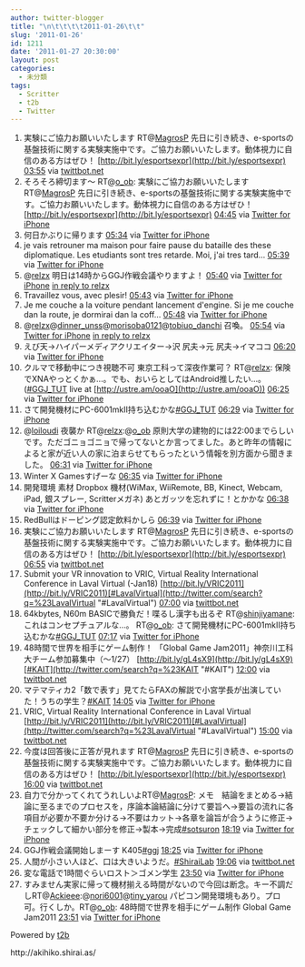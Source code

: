 ```yaml
---
author: twitter-blogger
title: "\n\t\t\t\t2011-01-26\t\t"
slug: '2011-01-26'
id: 1211
date: '2011-01-27 20:30:00'
layout: post
categories:
  - 未分類
tags:
  - Scritter
  - t2b
  - Twitter
---
```


<div xmlns:georss="http://www.georss.org/georss">

1.  <span><span>実験にご協力お願いいたします RT@[MagrosP](http://twitter.com/MagrosP "MagrosP") 先日に引き続き、e-sportsの基盤技術に関する実験実施中です。ご協力お願いいたします。動体視力に自信のある方はぜひ！ [http://bit.ly/esportsexpr](http://bit.ly/esportsexpr)</span> <span>[<span>03:55</span>](http://twitter.com/o_ob/status/30277632859840512) <span>via [twittbot.net](http://twittbot.net/)</span></span></span>
2.  <span><span>そろそろ締切ます～ RT@[o_ob](http://twitter.com/o_ob "o_ob"): 実験にご協力お願いいたします RT@[MagrosP](http://twitter.com/MagrosP "MagrosP") 先日に引き続き、e-sportsの基盤技術に関する実験実施中です。ご協力お願いいたします。動体視力に自信のある方はぜひ！ [http://bit.ly/esportsexpr](http://bit.ly/esportsexpr)</span> <span>[<span>04:45</span>](http://twitter.com/o_ob/status/30290347749810176) <span>via [Twitter for iPhone](http://twitter.com/)</span></span></span>
3.  <span><span>何日かぶりに帰ります</span> <span>[<span>05:34</span>](http://twitter.com/o_ob/status/30302664390606849) <span>via [Twitter for iPhone](http://twitter.com/)</span></span></span>
4.  <span><span>je vais retrouner ma maison pour faire pause du bataille des these diplomatique. Les etudiants sont tres retarde. Moi, j'ai tres tard...</span> <span>[<span>05:39</span>](http://twitter.com/o_ob/status/30303818327531520) <span>via [Twitter for iPhone](http://twitter.com/)</span></span></span>
5.  <span><span>@[relzx](http://twitter.com/relzx "relzx") 明日は14時からGGJ作戦会議やりますよ！</span> <span>[<span>05:40</span>](http://twitter.com/o_ob/status/30304124926951424) <span>via [Twitter for iPhone](http://twitter.com/)</span> [in reply to relzx](http://twitter.com/relzx/status/30302900060168192)</span></span>
6.  <span><span>Travaillez vous, avec plesir!</span> <span>[<span>05:43</span>](http://twitter.com/o_ob/status/30304926223568896) <span>via [Twitter for iPhone](http://twitter.com/)</span></span></span>
7.  <span><span>Je me couche a la voiture pendant lancement d'engine. Si je me couche dan la route, je dormirai dan la coff...</span> <span>[<span>05:48</span>](http://twitter.com/o_ob/status/30306017392721920) <span>via [Twitter for iPhone](http://twitter.com/)</span></span></span>
8.  <span><span>@[relzx](http://twitter.com/relzx "relzx")@[dinner_unss](http://twitter.com/dinner_unss "dinner_unss")@[morisoba0121](http://twitter.com/morisoba0121 "morisoba0121")@[tobiuo_danchi](http://twitter.com/tobiuo_danchi "tobiuo_danchi") 召喚。</span> <span>[<span>05:54</span>](http://twitter.com/o_ob/status/30307507847041024) <span>via [Twitter for iPhone](http://twitter.com/)</span> [in reply to relzx](http://twitter.com/relzx/status/30305154813132801)</span></span>
9.  <span><span>えび天→ハイパーメディアクリエイター→沢 尻夫→元 尻夫→イマココ</span> <span>[<span>06:20</span>](http://twitter.com/o_ob/status/30314156561276928) <span>via [Twitter for iPhone](http://twitter.com/)</span></span></span>
10.  <span><span>クルマで移動中につき視聴不可 東京工科って深夜作業可？ RT@[relzx](http://twitter.com/relzx "relzx"): 保険でXNAやっとくかぁ…。でも、おいらとしてはAndroid推したい…。 ([#GGJ_TUT](http://twitter.com/search?q=%23GGJ_TUT "#GGJ_TUT") live at [http://ustre.am/ooaO](http://ustre.am/ooaO))</span> <span>[<span>06:25</span>](http://twitter.com/o_ob/status/30315499640332289) <span>via [Twitter for iPhone](http://twitter.com/)</span></span></span>
11.  <span><span>さて開発機材にPC-6001mkII持ち込むかな[#GGJ_TUT](http://twitter.com/search?q=%23GGJ_TUT "#GGJ_TUT")</span> <span>[<span>06:29</span>](http://twitter.com/o_ob/status/30316396646760448) <span>via [Twitter for iPhone](http://twitter.com/)</span></span></span>
12.  <span><span>@[loiloudi](http://twitter.com/loiloudi "loiloudi") 夜襲か RT@[relzx](http://twitter.com/relzx "relzx"):@[o_ob](http://twitter.com/o_ob "o_ob") 原則大学の建物的には22:00までらしいです。ただゴニョゴニョで帰ってないとか言ってました。あと昨年の情報によると家が近い人の家に泊まらせてもらったという情報を別方面から聞きました。</span> <span>[<span>06:31</span>](http://twitter.com/o_ob/status/30316802005278720) <span>via [Twitter for iPhone](http://twitter.com/)</span></span></span>
13.  <span><span>Winter X Gamesすげーな</span> <span>[<span>06:35</span>](http://twitter.com/o_ob/status/30317808227192833) <span>via [Twitter for iPhone](http://twitter.com/)</span></span></span>
14.  <span><span>開発環境 素材 Dropbox 機材(WiMax, WiiRemote, BB, Kinect, Webcam, iPad, 銀スプレー, Scritterメガネ) あとガッツを忘れずに！とかかな</span> <span>[<span>06:38</span>](http://twitter.com/o_ob/status/30318679728066561) <span>via [Twitter for iPhone](http://twitter.com/)</span></span></span>
15.  <span><span>RedBullはドーピング認定飲料かしら</span> <span>[<span>06:39</span>](http://twitter.com/o_ob/status/30318918270713856) <span>via [Twitter for iPhone](http://twitter.com/)</span></span></span>
16.  <span><span>実験にご協力お願いいたします RT@[MagrosP](http://twitter.com/MagrosP "MagrosP") 先日に引き続き、e-sportsの基盤技術に関する実験実施中です。ご協力お願いいたします。動体視力に自信のある方はぜひ！ [http://bit.ly/esportsexpr](http://bit.ly/esportsexpr)</span> <span>[<span>06:55</span>](http://twitter.com/o_ob/status/30322897461444608) <span>via [twittbot.net](http://twittbot.net/)</span></span></span>
17.  <span><span>Submit your VR innovation to VRIC, Virtual Reality International Conference in Laval Virtual (-Jan18) [http://bit.ly/VRIC2011](http://bit.ly/VRIC2011)[#LavalVirtual](http://twitter.com/search?q=%23LavalVirtual "#LavalVirtual")</span> <span>[<span>07:00</span>](http://twitter.com/o_ob/status/30324142351843328) <span>via [twittbot.net](http://twittbot.net/)</span></span></span>
18.  <span><span>64kbytes, N60m BASICで勝負だ！喋るし漢字も出るぞ RT@[shinjiyamane](http://twitter.com/shinjiyamane "shinjiyamane"): これはコンセプチュアルな...。 RT@[o_ob](http://twitter.com/o_ob "o_ob"): さて開発機材にPC-6001mkII持ち込むかな[#GGJ_TUT](http://twitter.com/search?q=%23GGJ_TUT "#GGJ_TUT")</span> <span>[<span>07:17</span>](http://twitter.com/o_ob/status/30328528356511744) <span>via [Twitter for iPhone](http://twitter.com/)</span></span></span>
19.  <span><span>48時間で世界を相手にゲーム制作！ 「Global Game Jam2011」神奈川工科大チーム参加募集中（～1/27） [http://bit.ly/gL4sX9](http://bit.ly/gL4sX9)[#KAIT](http://twitter.com/search?q=%23KAIT "#KAIT")</span> <span>[<span>12:00</span>](http://twitter.com/o_ob/status/30399629350666240) <span>via [twittbot.net](http://twittbot.net/)</span></span></span>
20.  <span><span>マテマティカ2「数で表す」見てたらFAXの解説で小宮学長が出演していた！うちの学生？[#KAIT](http://twitter.com/search?q=%23KAIT "#KAIT")</span> <span>[<span>14:05</span>](http://twitter.com/o_ob/status/30431077298348032) <span>via [Twitter for iPhone](http://twitter.com/)</span></span></span>
21.  <span><span>VRIC, Virtual Reality International Conference in Laval Virtual [http://bit.ly/VRIC2011](http://bit.ly/VRIC2011)[#LavalVirtual](http://twitter.com/search?q=%23LavalVirtual "#LavalVirtual")</span> <span>[<span>15:00</span>](http://twitter.com/o_ob/status/30444917150973952) <span>via [twittbot.net](http://twittbot.net/)</span></span></span>
22.  <span><span>今度は回答後に正答が見れます RT@[MagrosP](http://twitter.com/MagrosP "MagrosP") 先日に引き続き、e-sportsの基盤技術に関する実験実施中です。ご協力お願いいたします。動体視力に自信のある方はぜひ！ [http://bit.ly/esportsexpr](http://bit.ly/esportsexpr)</span> <span>[<span>16:00</span>](http://twitter.com/o_ob/status/30460022869721088) <span>via [twittbot.net](http://twittbot.net/)</span></span></span>
23.  <span><span>自力で分かってくれてうれしいよRT@[MagrosP](http://twitter.com/MagrosP "MagrosP"): メモ　結論をまとめる→結論に至るまでのプロセスを，序論本論結論に分けて要旨へ→要旨の流れに各項目が必要か不要か分ける→不要はカット→各章を論旨が合うように修正→チェックして細かい部分を修正→製本→完成[#sotsuron](http://twitter.com/search?q=%23sotsuron "#sotsuron")</span> <span>[<span>18:19</span>](http://twitter.com/o_ob/status/30495026937069569) <span>via [Twitter for iPhone](http://twitter.com/)</span></span></span>
24.  <span><span>GGJ作戦会議開始しまーす K405[#ggj](http://twitter.com/search?q=%23ggj "#ggj")</span> <span>[<span>18:25</span>](http://twitter.com/o_ob/status/30496494490484736) <span>via [Twitter for iPhone](http://twitter.com/)</span></span></span>
25.  <span><span>人間が小さい人ほど、口は大きいようだ。[#ShiraiLab](http://twitter.com/search?q=%23ShiraiLab "#ShiraiLab")</span> <span>[<span>19:06</span>](http://twitter.com/o_ob/status/30506830530617344) <span>via [twittbot.net](http://twittbot.net/)</span></span></span>
26.  <span><span>変な電話で1時間ぐらいロスト＞ゴメン学生</span> <span>[<span>23:50</span>](http://twitter.com/o_ob/status/30578338451947520) <span>via [Twitter for iPhone](http://twitter.com/)</span></span></span>
27.  <span><span>すみません実家に帰って機材揃える時間がないので今回は断念。キー不調だしRT@[Ackieee](http://twitter.com/Ackieee "Ackieee"):@[nori6001](http://twitter.com/nori6001 "nori6001")@[tiny_yarou](http://twitter.com/tiny_yarou "tiny_yarou") パピコン開発環境もあり。プロ可。行くしか。RT@[o_ob](http://twitter.com/o_ob "o_ob"): 48時間で世界を相手にゲーム制作 Global Game Jam2011</span> <span>[<span>23:51</span>](http://twitter.com/o_ob/status/30578712348983297) <span>via [Twitter for iPhone](http://twitter.com/)</span></span></span>

</div>

Powered by [t2b](http://t2b.utilz.jp/)

<div>http://akihiko.shirai.as/</div>
